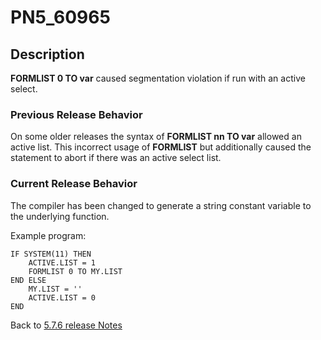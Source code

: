 # PN5_60965

<PageHeader />

## Description

**FORMLIST 0 TO var** caused segmentation violation if run with an active select.

### Previous Release Behavior

On some older releases the syntax of **FORMLIST nn TO var** allowed an active list. This incorrect usage of **FORMLIST** but additionally caused the statement to abort if there was an active select list.

### Current Release Behavior

The compiler has been changed to generate a string constant variable to the underlying function.

Example program:

```
IF SYSTEM(11) THEN
    ACTIVE.LIST = 1
    FORMLIST 0 TO MY.LIST
END ELSE
    MY.LIST = ''
    ACTIVE.LIST = 0
END
```

Back to [5.7.6 release Notes](../jbase-5.7.6-release-notes/README.md)
